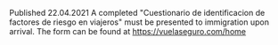 Published 22.04.2021
A completed "Cuestionario de identificacion de factores de riesgo en viajeros" must be presented to immigration upon arrival. The form can be found at <a href="https://vuelaseguro.com/home">https://vuelaseguro.com/home</a>